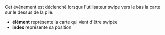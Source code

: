 Cet évènement est déclenché lorsque l'utilisateur swipe vers le bas la carte sur le dessus de la pile.

- **élément** représente la carte qui vient d'être swipée
- **index** représente sa position